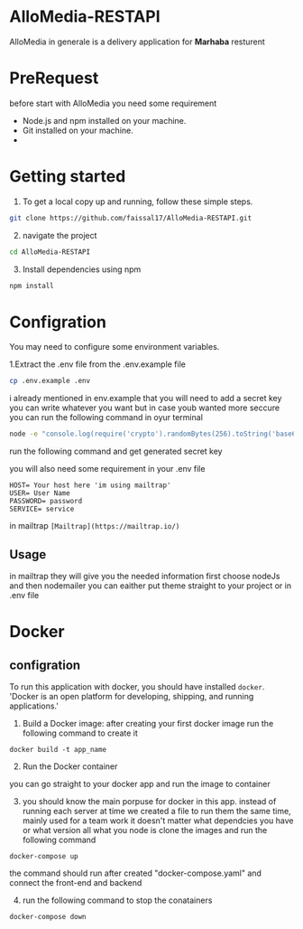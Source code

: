 # AlloMedia-RESTAPI

AlloMedia in generale is a delivery application for **Marhaba** resturent

# PreRequest

before start with AlloMedia you need some requirement

- Node.js and npm installed on your machine.
- Git installed on your machine.
-

# Getting started

1. To get a local copy up and running, follow these simple steps.

```bash
git clone https://github.com/faissal17/AlloMedia-RESTAPI.git
```

2. navigate the project

```bash
cd AlloMedia-RESTAPI
```

3.  Install dependencies using npm

```bash
npm install
```

# Configration

You may need to configure some environment variables.

1.Extract the .env file from the .env.example file

```bash
cp .env.example .env
```

i already mentioned in env.example that you will need to add a secret key you can write whatever you want but in case youb wanted more seccure you can run the following command in oyur terminal

```bash
node -e "console.log(require('crypto').randomBytes(256).toString('base64'));"

```

run the following command and get generated secret key

you will also need some requirement in your .env file

```
HOST= Your host here 'im using mailtrap'
USER= User Name
PASSWORD= password
SERVICE= service
```

in mailtrap
`[Mailtrap](https://mailtrap.io/)`

## Usage

in mailtrap they will give you the needed information first choose nodeJs and then nodemailer you can eaither put theme straight to your project or in .env file

# Docker

## configration
To run this application with docker, you should have installed 
`docker`. 'Docker is an open platform for developing, shipping, and running applications.'
1. Build a Docker image:
 after creating your first docker image run the following command to create it 
 ```
 docker build -t app_name
 ```
 2. Run the Docker container

you can go straight to your docker app and run the image to container

 3. you should know the main porpuse for docker in this app. instead of running each server at time we created a file to run them the same time, mainly used for a team work it doesn't matter what dependcies you have or what version all what you node is clone the images and run the following command 
```
docker-compose up
```
the command should run after created "docker-compose.yaml"
and connect the front-end and backend

 4. run the following command to stop the conatainers 

```
docker-compose down
```
